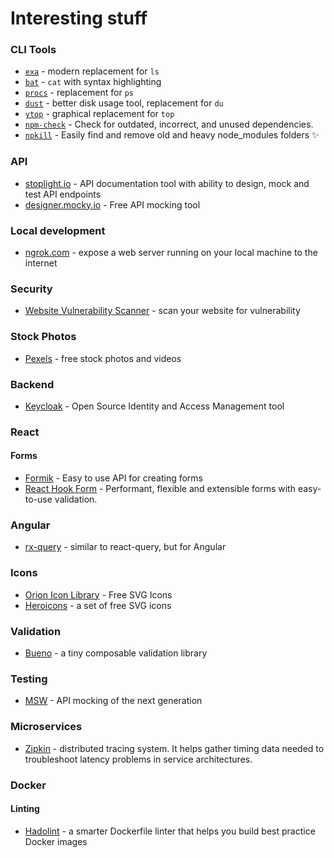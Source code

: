 # Interesting stuff 

### CLI Tools
* [`exa`](https://github.com/ogham/exa) - modern replacement for `ls`
* [`bat`](https://github.com/sharkdp/bat) - `cat` with syntax highlighting
* [`procs`](https://github.com/dalance/procs) - replacement for `ps`
* [`dust`](https://github.com/bootandy/dust) - better disk usage tool, replacement for `du`
* [`ytop`](https://github.com/cjbassi/ytop) - graphical replacement for `top`
* [`npm-check`](https://www.npmjs.com/package/npm-check) - Check for outdated, incorrect, and unused dependencies.
* [`npkill`](https://www.npmjs.com/package/npkill) - Easily find and remove old and heavy node_modules folders ✨


### API
* [stoplight.io](stoplight.io) - API documentation tool with ability to design, mock and test API endpoints
* [designer.mocky.io](https://designer.mocky.io/) - Free API mocking tool

### Local development
* [ngrok.com](https://ngrok.com/) - expose a web server running on your local machine to the internet

### Security
* [Website Vulnerability Scanner](https://pentest-tools.com/website-vulnerability-scanning/website-scanner) - scan your website for vulnerability

### Stock Photos
* [Pexels](https://www.pexels.com/) - free stock photos and videos

### Backend
* [Keycloak](https://www.keycloak.org/) - Open Source Identity and Access Management tool

### React
#### Forms
* [Formik](https://formik.org/) - Easy to use API for creating forms
* [React Hook Form](https://react-hook-form.com/) - Performant, flexible and extensible forms with easy-to-use validation.

### Angular
* [rx-query](https://github.com/timdeschryver/rx-query) - similar to react-query, but for Angular

### Icons
* [Orion Icon Library](https://orioniconlibrary.com/) - Free SVG Icons
* [Heroicons](https://heroicons.dev/) - a set of free SVG icons

### Validation
* [Bueno](https://github.com/philipnilsson/bueno) - a tiny composable validation library

### Testing
* [MSW](https://mswjs.io/) - API mocking of the next generation

### Microservices
* [Zipkin](https://zipkin.io/) - distributed tracing system. It helps gather timing data needed to troubleshoot latency problems in service architectures.

### Docker
#### Linting
* [Hadolint](https://github.com/hadolint/hadolint) - a smarter Dockerfile linter that helps you build best practice Docker images
